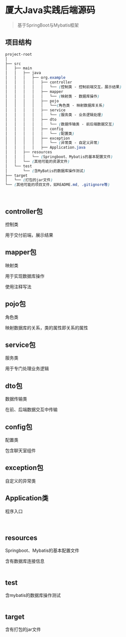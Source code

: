 # 厦大Java实践后端源码
> 基于SpringBoot与Mybatis框架

## 项目结构
```css
project-root
│
├── src
│   ├── main
│   │   ├── java
│   │   │   ├── org.example
│   │   │   │   ├── controller
│   │   │   │   │   └── (控制类 - 控制前端交互，展示结果)
│   │   │   │   ├── mapper
│   │   │   │   │   └── (映射类 - 数据库操作)
│   │   │   │   ├── pojo
│   │   │   │   │   └──(角色类 - 映射数据库关系)
│   │   │   │   ├── service
│   │   │   │   │   └── (服务类 - 业务逻辑处理)
│   │   │   │   ├── dto
│   │   │   │   │   └── (数据传输类 - 前后端数据交互)
│   │   │   │   ├── config
│   │   │   │   │   └── (配置类)
│   │   │   │   ├── exception
│   │   │   │   │   └── (异常类 - 自定义异常)
│   │   │   │   ├── Application.java
│   │   ├── resources
│   │   │   └── (Springboot、Mybatis的基本配置文件)
│   │   └── (其他可能的资源文件)
│   └── test
│       └── (含MyBatis的数据库操作测试)
├── target
│   └── (打包的jar文件)
└── (其他可能的项目文件，如README.md, .gitignore等)
```
<br/>

## controller包
控制类

用于交付前端，展示结果
<br/>

## mapper包
映射类

用于实现数据库操作

使用注释写法
<br/>

## pojo包
角色类

映射数据库的关系，类的属性即关系的属性
<br/>

## service包
服务类

用于专门处理业务逻辑
<br/>

## dto包
数据传输类

在前、后端数据交互中传输
<br/>

## config包
配置类

包含聊天室组件
<br/>

## exception包
自定义的异常类
<br/>

## Application类
程序入口
<br/>
<br/>
<br/>

## resources
Springboot、Mybatis的基本配置文件

含有数据库连接信息
<br/>
<br/>
## test
含mybatis的数据库操作测试
<br/>
<br/>
## target
含有打包的jar文件
<br/>
<br/>
